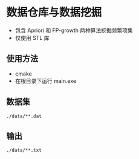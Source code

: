 # 数据仓库与数据挖掘

- 包含 Apriori 和 FP-growth 两种算法挖掘频繁项集
- 仅使用 STL 库

## 使用方法

- cmake
- 在根目录下运行 main.exe

## 数据集

```
./data/**.dat
```

## 输出

```
./data/**.txt
```